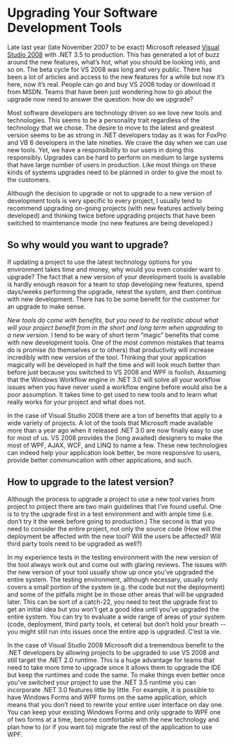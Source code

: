 # Upgrading Your Software Development Tools
Late last year (late November 2007 to be exact) Microsoft released [Visual Studio 2008](http://msdn2.microsoft.com/en-us/vs2008/default.aspx) with .NET 3.5 to production. This has generated a lot of buzz around the new features, what’s hot, what you should be looking into, and so on. The beta cycle for VS 2008 was long and very public. There has been a lot of articles and access to the new features for a while but now it’s here, now it’s real. People can go and buy VS 2008 today or download it from MSDN. Teams that have been just wondering how to go about the upgrade now need to answer the question: how do we upgrade?

Most software developers are technology driven so we love new tools and technologies. This seems to be a personality trait regardless of the technology that we chose. The desire to move to the latest and greatest version seems to be as strong in .NET developers today as it was for FoxPro and VB 6 developers in the late nineties. We crave the day when we can use new tools. Yet, we have a responsibility to our users in doing this responsibly. Upgrades can be hard to perform on medium to large systems that have large number of users in production. Like most things on these kinds of systems upgrades need to be planned in order to give the most to the customers.

Although the decision to upgrade or not to upgrade to a new version of development tools is very specific to every project, I usually tend to recommend upgrading on-going projects (with new features actively being developed) and thinking twice before upgrading projects that have been switched to maintenance mode (no new features are being developed.)


## So why would you want to upgrade?

If updating a project to use the latest technology options for you environment takes time and money, why would you even consider want to upgrade? The fact that a new version of your development tools is available is hardly enough reason for a team to stop developing new features, spend days/weeks performing the upgrade, retest the system, and then continue with new development. There has to be some benefit for the customer for an upgrade to make sense.

*New tools do come with benefits, but you need to be realistic about what will your project benefit from in the short and long term when upgrading to a new version.* I tend to be wary of short term “magic” benefits that come with new development tools. One of the most common mistakes that teams do is promise (to themselves or to others) that productivity will increase incredibly with new version of the tool. Thinking that your application magically will be developed in half the time and will look much better than before just because you switched to VS 2008 and WPF is foolish. Assuming that the Windows Workflow engine in .NET 3.0 will solve all your workflow issues when you have never used a workflow engine before would also be a poor assumption. It takes time to get used to new tools and to learn what really works for your project and what does not.

In the case of Visual Studio 2008 there are a ton of benefits that apply to a wide variety of projects. A lot of the tools that Microsoft made available more than a year ago when it released .NET 3.0 are now finally easy to use for most of us. VS 2008 provides the (long awaited) designers to make the most of WPF, AJAX, WCF, and LINQ to name a few. These new technologies can indeed help your application look better, be more responsive to users, provide better communication with other applications, and such. 


## How to upgrade to the latest version?

Although the process to upgrade a project to use a new tool varies from project to project there are two main guidelines that I’ve found useful. One is to try the upgrade first in a test environment and with ample time (i.e. don’t try it the week before going to production.) The second is that you need to consider the entire project, not only the source code (How will the deployment be affected with the new tool? Will the users be affected? Will third party tools need to be upgraded as well?)

In my experience tests in the testing environment with the new version of the tool always work out and come out with glaring reviews. The issues with the new version of your tool usually show up once you’ve upgraded the entire system. The testing environment, although necessary, usually only covers a small portion of the system (e.g. the code but not the deployment) and some of the pitfalls might be in those other areas that will be upgraded later. This can be sort of a catch-22, you need to test the upgrade first to get an initial idea but you won’t get a good idea until you’ve upgraded the entire system. You can try to evaluate a wide range of areas of your system (code, deployment, third party tools, et cetera) but don’t hold your breath -- you might still run into issues once the entire app is upgraded. C’est la vie.

In the case of Visual Studio 2008 Microsoft did a tremendous benefit to the .NET developers by allowing projects to be upgraded to use VS 2008 and still target the .NET 2.0 runtime. This is a huge advantage for teams that need to take more time to upgrade since it allows them to upgrade the IDE but keep the runtimes and code the same. To make things even better once you've switched your project to use the .NET 3.5 runtime you can incorporate .NET 3.0 features little by little. For example, it is possible to have Windows Forms and WPF forms on the same application, which means that you don’t need to rewrite your entire user interface on day one. You can keep your existing Windows Forms and only upgrade to WPF one of two forms at a time, become comfortable with the new technology and plan how to (or if you want to) migrate the rest of the application to use WPF.